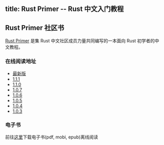 title: Rust Primer -- Rust 中文入门教程
---

## Rust Primer 社区书

[Rust Primer](https://github.com/rustcc/RustPrimer) 是集 Rust 中文社区成员力量共同编写的一本面向 Rust 初学者的中文教程。

### 在线阅读地址

* [最新版](https://rust-china.org/rustprimer/latest)
* [1.1.1](https://rust-china.org/rustprimer/v1.1.1)
* [1.1.0](https://rust-china.org/rustprimer/v1.1.0)
* [1.0.7](https://rust-china.org/rustprimer/v1.0.7)
* [1.0.6](https://rust-china.org/rustprimer/v1.0.6)
* [1.0.5](https://rust-china.org/rustprimer/v1.0.5)
* [1.0.4](https://rust-china.org/rustprimer/v1.0.4)
* [1.0.3](https://rust-china.org/rustprimer/v1.0.3)

### 电子书

前往[这里](https://github.com/rustcc/RustPrimer/releases)下载电子书(pdf, mobi, epub)离线阅读
